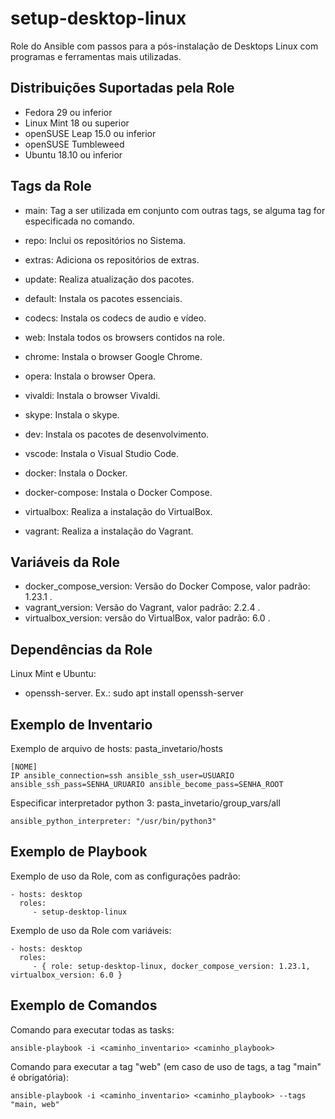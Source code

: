 setup-desktop-linux
=========

Role do Ansible com passos para a pós-instalação de Desktops Linux com programas e ferramentas mais utilizadas.

Distribuições Suportadas pela Role
------------

- Fedora 29 ou inferior
- Linux Mint 18 ou superior
- openSUSE Leap 15.0 ou inferior
- openSUSE Tumbleweed
- Ubuntu 18.10 ou inferior


Tags da Role 
--------------

- main: Tag a ser utilizada em conjunto com outras tags, se alguma tag for especificada no comando.
  
- repo: Inclui os repositórios no Sistema.
- extras: Adiciona os repositórios de extras.
  
- update: Realiza atualização dos pacotes.
- default: Instala os pacotes essenciais.
- codecs: Instala os codecs de audio e vídeo.
  
- web: Instala todos os browsers contidos na role.
- chrome: Instala o browser Google Chrome.
- opera: Instala o browser Opera.
- vivaldi: Instala o browser Vivaldi.
- skype: Instala o skype.

- dev: Instala os pacotes de desenvolvimento.
- vscode: Instala o Visual Studio Code.

- docker: Instala o Docker.
- docker-compose: Instala o Docker Compose.

- virtualbox: Realiza a instalação do VirtualBox.
- vagrant: Realiza a instalação do Vagrant.


Variáveis da Role 
--------------

- docker_compose_version: Versão do Docker Compose, valor padrão: 1.23.1 .
- vagrant_version: Versão do Vagrant, valor padrão: 2.2.4 .
- virtualbox_version: versão do VirtualBox, valor padrão: 6.0 .


Dependências da Role 
--------------

Linux Mint e Ubuntu:

- openssh-server. Ex.: sudo apt install openssh-server


Exemplo de Inventario
----------------

Exemplo de arquivo de hosts: pasta_invetario/hosts

    [NOME]
    IP ansible_connection=ssh ansible_ssh_user=USUARIO ansible_ssh_pass=SENHA_URUARIO ansible_become_pass=SENHA_ROOT


Especificar interpretador python 3: pasta_invetario/group_vars/all

    ansible_python_interpreter: "/usr/bin/python3"


Exemplo de Playbook
----------------

Exemplo de uso da Role, com as configurações padrão:

    - hosts: desktop
      roles:
         - setup-desktop-linux

Exemplo de uso da Role com variáveis:

    - hosts: desktop
      roles:
         - { role: setup-desktop-linux, docker_compose_version: 1.23.1, virtualbox_version: 6.0 }


Exemplo de Comandos
----------------

Comando para executar todas as tasks:

    ansible-playbook -i <caminho_inventario> <caminho_playbook>

Comando para executar a tag "web" (em caso de uso de tags, a tag "main" é obrigatória):

    ansible-playbook -i <caminho_inventario> <caminho_playbook> --tags "main, web"
